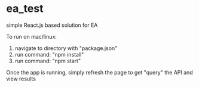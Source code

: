 # ea_test
simple React.js based solution for EA

To run on mac/linux:

1) navigate to directory with "package.json"
2) run command: "npm install"
3) run command: "npm start"

Once the app is running, simply refresh the page to get "query" the API and view results
